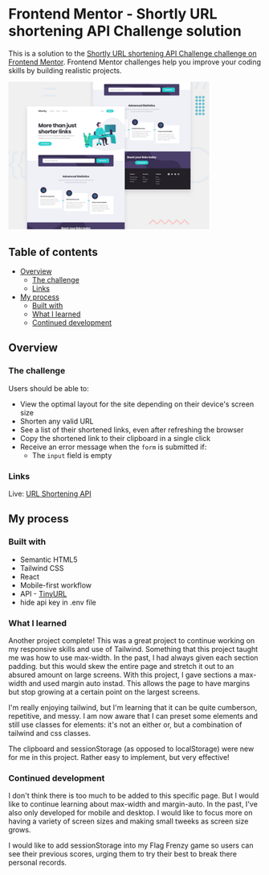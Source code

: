 # Frontend Mentor - Shortly URL shortening API Challenge solution

This is a solution to the [Shortly URL shortening API Challenge challenge on Frontend Mentor](https://www.frontendmentor.io/challenges/url-shortening-api-landing-page-2ce3ob-G). Frontend Mentor challenges help you improve your coding skills by building realistic projects. 

<img src="./src/assets/design/desktop-preview.jpg" alt="desktop1" width="400"/>

## Table of contents
 
- [Overview](#overview)
  - [The challenge](#the-challenge)
  - [Links](#links)
- [My process](#my-process)
  - [Built with](#built-with)
  - [What I learned](#what-i-learned)
  - [Continued development](#continued-development)


## Overview

### The challenge

Users should be able to:

- View the optimal layout for the site depending on their device's screen size
- Shorten any valid URL
- See a list of their shortened links, even after refreshing the browser
- Copy the shortened link to their clipboard in a single click
- Receive an error message when the `form` is submitted if:
  - The `input` field is empty


### Links

Live: [URL Shortening API](https://url-shortener-gm.vercel.app/)

## My process

### Built with

- Semantic HTML5
- Tailwind CSS
- React
- Mobile-first workflow
- API - [TinyURL](https://tinyurl.com/app)
- hide api key in .env file


### What I learned

Another project complete!  This was a great project to continue working on my responsive skills and use of Tailwind.  Something that this project taught me was how to use max-width.  In the past, I had always given each section padding.  but this would skew the entire page and stretch it out to an absured amount on large screens.  With this project, I gave sections a max-width and used margin auto instad.  This allows the page to have margins but stop growing at a certain point on the largest screens.

I'm really enjoying tailwind, but I'm learning that it can be quite cumberson, repetitive, and messy.  I am now aware that I can preset some elements and still use classes for elements: it's not an either or, but a combination of tailwind and css classes.  

The clipboard and sessionStorage (as opposed to localStorage) were new for me in this project.  Rather easy to implement, but very effective!

### Continued development

I don't think there is too much to be added to this specific page.  But I would like to continue learning about max-width and margin-auto.  In the past, I've also only developed for mobile and desktop.  I would like to focus more on having a variety of screen sizes and making small tweeks as screen size grows.

I would like to add sessionStorage into my Flag Frenzy game so users can see their previous scores, urging them to try their best to break there personal records.
